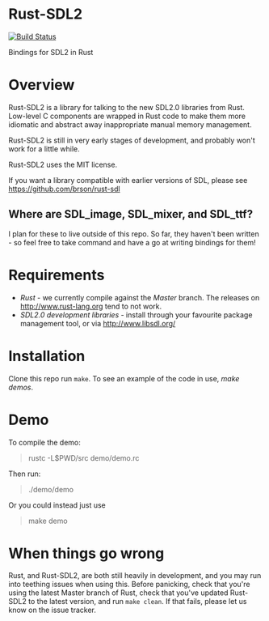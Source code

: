 # Rust-SDL2

[![Build Status](https://travis-ci.org/AngryLawyer/rust-sdl2.png?branch=master)](https://travis-ci.org/AngryLawyer/rust-sdl2)

Bindings for SDL2 in Rust

# Overview

Rust-SDL2 is a library for talking to the new SDL2.0 libraries from Rust. Low-level C components are wrapped in Rust code to make them more idiomatic and abstract away inappropriate manual memory management.

Rust-SDL2 is still in very early stages of development, and probably won't work for a little while.

Rust-SDL2 uses the MIT license.

If you want a library compatible with earlier versions of SDL, please see https://github.com/brson/rust-sdl

## Where are SDL_image, SDL_mixer, and SDL_ttf?

I plan for these to live outside of this repo. So far, they haven't been written - so feel free to take command and have a go at writing bindings for them!

# Requirements

* *Rust* - we currently compile against the *Master* branch. The releases on http://www.rust-lang.org tend to not work.
* *SDL2.0  development libraries* - install through your favourite package management tool, or via http://www.libsdl.org/

# Installation
Clone this repo run `make`. To see an example of the code in use, *make demos*.

# Demo

To compile the demo:

> rustc -L$PWD/src demo/demo.rc


Then run:

> ./demo/demo

Or you could instead just use

> make demo

# When things go wrong
Rust, and Rust-SDL2, are both still heavily in development, and you may run into teething issues when using this. Before panicking, check that you're using the latest Master branch of Rust, check that you've updated Rust-SDL2 to the latest version, and run `make clean`. If that fails, please let us know on the issue tracker.
